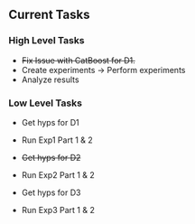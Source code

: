 ## Current Tasks

### High Level Tasks
- ~~Fix Issue with CatBoost for D1.~~
- Create experiments -> Perform experiments
- Analyze results



### Low Level Tasks

- Get hyps for D1
- Run Exp1 Part 1 & 2

- ~~Get hyps for D2~~
- Run Exp2 Part 1 & 2

- Get hyps for D3
- Run Exp3 Part 1 & 2

